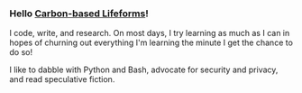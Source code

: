 ### Hello [Carbon-based Lifeforms](https://vosotros.glitch.me/)!
I code, write, and research. On most days, I try learning as much as I can in hopes of churning out everything I'm learning the minute I get the chance to do so!

I like to dabble with Python and Bash, advocate for security and privacy, and read speculative fiction.

<!--
**masood/masood** is a ✨ _special_ ✨ repository because its `README.md` (this file) appears on your GitHub profile.

Here are some ideas to get you started:

- 🔭 I’m currently working on ...
- 🌱 I’m currently learning ...
- 👯 I’m looking to collaborate on ...
- 🤔 I’m looking for help with ...
- 💬 Ask me about ...
- 📫 How to reach me: ...
- 😄 Pronouns: ...
- ⚡ Fun fact: ...
-->
